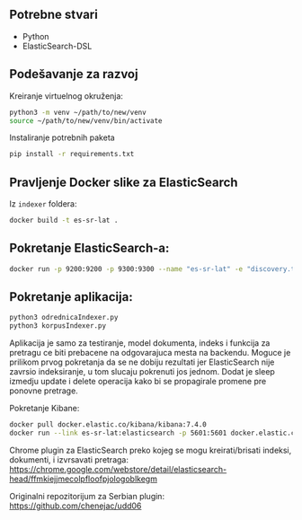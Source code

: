 ## Potrebne stvari
 * Python
 * ElasticSearch-DSL

## Podešavanje za razvoj

Kreiranje virtuelnog okruženja:
```bash
python3 -m venv ~/path/to/new/venv
source ~/path/to/new/venv/bin/activate
```

Instaliranje potrebnih paketa
```bash
pip install -r requirements.txt
```

## Pravljenje Docker slike za ElasticSearch

Iz `indexer` foldera:
```bash
docker build -t es-sr-lat .
```

## Pokretanje ElasticSearch-a:
```bash
docker run -p 9200:9200 -p 9300:9300 --name "es-sr-lat" -e "discovery.type=single-node" es-sr-lat
```

## Pokretanje aplikacija:
```bash
python3 odrednicaIndexer.py
python3 korpusIndexer.py
```
Aplikacija je samo za testiranje, model dokumenta, indeks i funkcija za pretragu ce biti prebacene na odgovarajuca mesta na backendu.
Moguce je prilikom prvog pokretanja da se ne dobiju rezultati jer ElasticSearch nije zavrsio indeksiranje, u tom slucaju pokrenuti jos jednom.
Dodat je sleep izmedju update i delete operacija kako bi se propagirale promene pre ponovne pretrage.

Pokretanje Kibane:
```bash
docker pull docker.elastic.co/kibana/kibana:7.4.0
docker run --link es-sr-lat:elasticsearch -p 5601:5601 docker.elastic.co/kibana/kibana:7.4.0
```

Chrome plugin za ElasticSearch preko kojeg se mogu kreirati/brisati indeksi, dokumenti, i izvrsavati pretraga:
https://chrome.google.com/webstore/detail/elasticsearch-head/ffmkiejjmecolpfloofpjologoblkegm

Originalni repozitorijum za Serbian plugin: 
https://github.com/chenejac/udd06